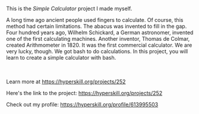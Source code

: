 This is the *Simple Calculator* project I made myself.


<p>A long time ago ancient people used fingers to calculate. Of course, this method had certain limitations. The abacus was invented to fill in the gap. Four hundred years ago, Wilhelm Schickard, a German astronomer, invented one of the first calculating machines. Another inventor, Thomas de Colmar, created Arithmometer in 1820. It was the first commercial calculator. We are very lucky, though. We got bash to do calculations. In this project, you will learn to create a simple calculator with bash.</p><br/><br/>Learn more at <a href="https://hyperskill.org/projects/252?utm_source=ide&utm_medium=ide&utm_campaign=ide&utm_content=project-card">https://hyperskill.org/projects/252</a>

Here's the link to the project: https://hyperskill.org/projects/252

Check out my profile: https://hyperskill.org/profile/613995503